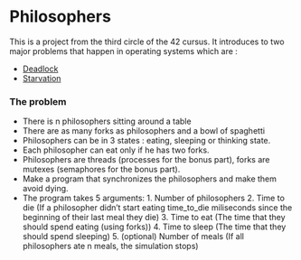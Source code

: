 # Philosophers

This is a project from the third circle of the 42 cursus. It introduces to two major problems that happen in operating systems which are :
- [Deadlock](https://www.geeksforgeeks.org/introduction-of-deadlock-in-operating-system/)
- [Starvation](https://en.wikipedia.org/wiki/Starvation_(computer_science))


### The problem 
   * There is n philosophers sitting around a table
   * There are as many forks as philosophers and a bowl of spaghetti
   * Philosophers can be in 3 states : eating, sleeping or thinking state.
   * Each philosopher can eat only if he has two forks. 
   * Philosophers are threads (processes for the bonus part), forks are mutexes (semaphores for the bonus part).
   * Make a program that synchronizes the philosophers and make them avoid dying.
   * The program takes 5 arguments:
            1. Number of philosophers
            2. Time to die (If a philosopher didn’t start eating time_to_die miliseconds since the beginning of their last meal they die)
            3. Time to eat (The time that they should spend eating (using forks))
            4. Time to sleep (The time that they should spend sleeping)
            5. (optional) Number of meals (If all philosophers ate n meals, the simulation stops)


    
